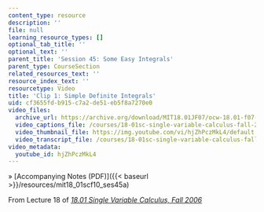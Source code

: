 ```yaml
---
content_type: resource
description: ''
file: null
learning_resource_types: []
optional_tab_title: ''
optional_text: ''
parent_title: 'Session 45: Some Easy Integrals'
parent_type: CourseSection
related_resources_text: ''
resource_index_text: ''
resourcetype: Video
title: 'Clip 1: Simple Definite Integrals'
uid: cf3655fd-b915-c7a2-de51-eb5f8a7270e0
video_files:
  archive_url: https://archive.org/download/MIT18.01JF07/ocw-18.01-f07-lec18_300k.mp4
  video_captions_file: /courses/18-01sc-single-variable-calculus-fall-2010/78f102249ed15120951fb1c4cbb5301d_hjZhPczMkL4.vtt
  video_thumbnail_file: https://img.youtube.com/vi/hjZhPczMkL4/default.jpg
  video_transcript_file: /courses/18-01sc-single-variable-calculus-fall-2010/3d2af9ea5f95ba45ec8345da184314da_hjZhPczMkL4.pdf
video_metadata:
  youtube_id: hjZhPczMkL4
---
```


» [Accompanying Notes (PDF)]({{< baseurl >}}/resources/mit18_01scf10_ses45a)

From Lecture 18 of [_18.01 Single Variable Calculus, Fall 2006_](/courses/18-01-single-variable-calculus-fall-2006/pages/video-lectures)